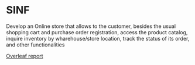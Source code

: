 # SINF

Develop an Online store that allows to the customer, besides the usual shopping cart and purchase order registration, access the product catalog, inquire inventory by wharehouse/store location, track the status of its order, and other functionalities

[Overleaf report](https://www.overleaf.com/1178713826shbrbdbvczrs)
